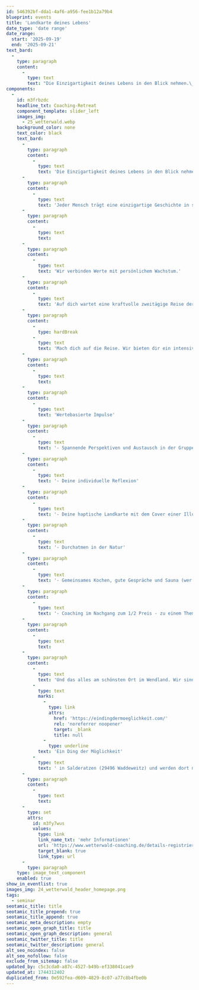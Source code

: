 ```yaml
---
id: 546392bf-dda1-4af6-a956-fee1b12a79b4
blueprint: events
title: 'Landkarte deines Lebens'
date_type: 'date range'
date_range:
  start: '2025-09-19'
  end: '2025-09-21'
text_bard:
  -
    type: paragraph
    content:
      -
        type: text
        text: "Die Einzigartigkeit deines Lebens in den Blick nehmen.\_Wir öffnen mit unserer wertebasierten Persönlichkeitsentwicklung gemeinsam Türen."
components:
  -
    id: m3frbzdc
    headline_txt: Coaching-Retreat
    component_template: slider_left
    images_img:
      - 25_wetterwald.webp
    background_color: none
    text_color: black
    text_bard:
      -
        type: paragraph
        content:
          -
            type: text
            text: 'Die Einzigartigkeit deines Lebens in den Blick nehmen.'
      -
        type: paragraph
        content:
          -
            type: text
            text: 'Jeder Mensch trägt eine einzigartige Geschichte in sich – eine Geschichte voller Erlebnisse, Herausforderungen und Wendepunkte. Mit unserer Landkarte Deines Lebens kannst du den Spuren deines eigenen Lebens nachgehen, Gipfel und Täler nochmal betrachten, ein neues Licht auf deine Entwicklungen werfen und so den Blick für deinen weiteren Weg schärfen.'
      -
        type: paragraph
        content:
          -
            type: text
            text: ​
      -
        type: paragraph
        content:
          -
            type: text
            text: 'Wir verbinden Werte mit persönlichem Wachstum.'
      -
        type: paragraph
        content:
          -
            type: text
            text: 'Auf dich wartet eine kraftvolle zweitägige Reise der Selbstreflexion und Persönlichkeitsentwicklung. Gemeinsam betrachten wir die Schlüsselmomente deines Lebens, erkennen Muster und Werte, die dich geprägt haben und identifizieren ungenutzte Potenziale. Persönlichkeit wächst dort, wo Werte gelebt werden.'
      -
        type: paragraph
        content:
          -
            type: hardBreak
          -
            type: text
            text: '​Mach dich auf die Reise. Wir bieten dir ein intensives und bereicherndes Wochenende mit Raum für:'
      -
        type: paragraph
        content:
          -
            type: text
            text: ​
      -
        type: paragraph
        content:
          -
            type: text
            text: 'Wertebasierte Impulse'
      -
        type: paragraph
        content:
          -
            type: text
            text: '- Spannende Perspektiven und Austausch in der Gruppe (10 Personen)'
      -
        type: paragraph
        content:
          -
            type: text
            text: '- Deine individuelle Reflexion'
      -
        type: paragraph
        content:
          -
            type: text
            text: '- Deine haptische Landkarte mit dem Cover einer Illustratorin'
      -
        type: paragraph
        content:
          -
            type: text
            text: '- Durchatmen in der Natur'
      -
        type: paragraph
        content:
          -
            type: text
            text: '- Gemeinsames Kochen, gute Gespräche und Sauna (wer will)'
      -
        type: paragraph
        content:
          -
            type: text
            text: '- Coaching im Nachgang zum 1/2 Preis - zu einem Thema deiner Wahl'
      -
        type: paragraph
        content:
          -
            type: text
            text: ​
      -
        type: paragraph
        content:
          -
            type: text
            text: 'Und das alles am schönsten Ort im Wendland. Wir sind zu Gast bei '
          -
            type: text
            marks:
              -
                type: link
                attrs:
                  href: 'https://eindingdermoeglichkeit.com/'
                  rel: 'noreferrer noopener'
                  target: _blank
                  title: null
              -
                type: underline
            text: 'Ein Ding der Möglichkeit'
          -
            type: text
            text: ' in Salderatzen (29496 Waddeweitz) und werden dort mit regional, vegetarischem Soul Food (bio) verwöhnt.'
      -
        type: paragraph
        content:
          -
            type: text
            text: ​
      -
        type: set
        attrs:
          id: m3fy7wus
          values:
            type: link
            link_name_txt: 'mehr Informationen'
            url: 'https://www.wetterwald-coaching.de/details-registrierung/landkarte-deines-lebens-september-2025'
            target_blank: true
            link_type: url
      -
        type: paragraph
    type: image_text_component
    enabled: true
show_in_eventlist: true
images_img: 24_wetterwald_header_homepage.png
tags:
  - seminar
seotamic_title: title
seotamic_title_prepend: true
seotamic_title_append: true
seotamic_meta_description: empty
seotamic_open_graph_title: title
seotamic_open_graph_description: general
seotamic_twitter_title: title
seotamic_twitter_description: general
alt_seo_noindex: false
alt_seo_nofollow: false
exclude_from_sitemap: false
updated_by: c5c3cda0-a87c-4527-b49b-ef338041cae9
updated_at: 1744312402
duplicated_from: 0e592fea-d609-4829-8c07-a77c8b4fbe0b
---
```


